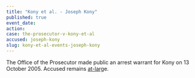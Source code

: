 ```yaml
---
title: "Kony et al. - Joseph Kony"
published: true
event_date:
action:
case: the-prosecutor-v-kony-et-al
accused: joseph-kony
slug: kony-et-al-events-joseph-kony
---
```


The Office of the Prosecutor made public an arrest warrant for Kony on 13 October 2005. Accused remains [at-larg](http://www.theguardian.com/world/2014/nov/06/joseph-kony-hiding-sudan-border-report-lra)e.

